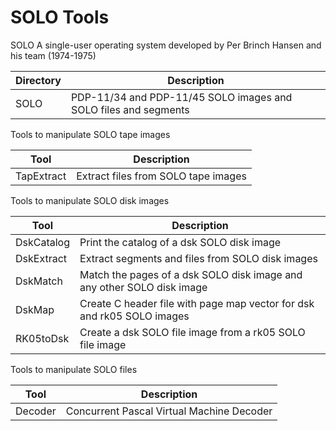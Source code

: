 # SOLO Tools
SOLO A single-user operating system developed by Per Brinch Hansen and his team (1974-1975)

|Directory|Description                                                    |
|---------|---------------------------------------------------------------|
|SOLO     |PDP-11/34 and PDP-11/45 SOLO images and SOLO files and segments|

Tools to manipulate SOLO tape images

|Tool      |Description                        |
|----------|-----------------------------------|
|TapExtract|Extract files from SOLO tape images|

Tools to manipulate SOLO disk images

|Tool      |Description                                                           |
|----------|----------------------------------------------------------------------|
|DskCatalog|Print the catalog of a dsk SOLO disk image                            |
|DskExtract|Extract segments and files from SOLO disk images                      |
|DskMatch  |Match the pages of a dsk SOLO disk image and any other SOLO disk image| 
|DskMap    |Create C header file with page map vector for dsk and rk05 SOLO images|  
|RK05toDsk |Create a dsk SOLO file image from a rk05 SOLO file image              |

Tools to manipulate SOLO files

|Tool   |Description                              |
|-------|-----------------------------------------|
|Decoder|Concurrent Pascal Virtual Machine Decoder|


